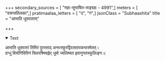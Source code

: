 +++
secondary_sources = [ "महा-सुभाषित-सङ्ग्रहः - 4991",]
meters = [ "वसन्ततिलका",]
pratimaalaa_letters = [ "द", "ग",]
jsonClass = "Subhaashita"
title = "आभाति धूसरतरम्"

+++

<details open><summary>Text</summary>

आभाति धूसरतरं तिमिरं पुरस्ताद् अन्तःस्फुरद्विरलतारकभारमेतत्।  
दग्धुं वियोगिविपिनं सितरश्मिवह्नेर् धूमो ज्वलिष्यत इवानुगतस्फुलिङ्गः॥
</details>
